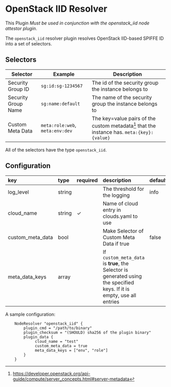 # OpenStack IID Resolver
This Plugin *Must be used in conjunction with the openstack_iid node attestor plugin*.

The `openstack_iid` resolver plugin resolves OpenStack IID-based SPIFFE ID into a set of selectors.

## Selectors

| Selector            | Example                                           | Description                                                      |
| ------------------- | ------------------------------------------------- | ---------------------------------------------------------------- |
| Security Group ID   | `sg:id:sg-1234567`                                | The id of the security group the instance belongs to             |
| Security Group Name | `sg:name:default`                                 | The name of the security group the instance belongs to           |
| Custom Meta Data    | `meta:role:web`, `meta:env:dev`                   | The key=value pairs of the custom metadata[^1] that the instance has. `meta:{key}:{value}` |

 All of the selectors have the type `openstack_iid`.

 [^1]: https://developer.openstack.org/api-guide/compute/server_concepts.html#server-metadata

## Configuration

| key | type | required | description | default |
|:----|:-----|:---------|:------------|:--------|
| log_level  | string |   | The threshold for the logging | info |
| cloud_name | string | ✓ | Name of cloud entry in clouds.yaml to use | |
| custom_meta_data | bool   |  | Make Selector of Custom Meta Data if true | false |
| meta_data_keys   | array  |  | If `custom_meta_data` is **true**, the Selector is generated using the specified keys. If it is empty, use all entries | |

A sample configuration:

```
    NodeResolver "openstack_iid" {
        plugin_cmd = "/path/to/binary"
        plugin_checksum = "(SHOULD) sha256 of the plugin binary"
        plugin_data {
             cloud_name = "test"
             custom_meta_data = true
             meta_data_keys = ["env", "role"]
        }
    }
```
